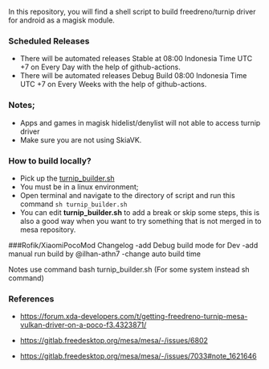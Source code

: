 In this repository, you will find a shell script to build freedreno/turnip driver for android as a magisk module.

### Scheduled Releases
- There will be automated releases Stable at 08:00 Indonesia Time UTC +7 on Every Day with the help of github-actions.
- There will be automated releases Debug Build 08:00 Indonesia Time UTC +7 on Every Weeks with the help of github-actions.

### Notes;
- Apps and games in magisk hidelist/denylist will not able to access turnip driver
- Make sure you are not using SkiaVK.

### How to build locally?
- Pick up the [turnip_builder.sh](https://raw.githubusercontent.com/ilhan-athn7/freedreno_turnip-CI/main/turnip_builder.sh)
- You must be in a linux environment;
- Open terminal and navigate to the directory of script and run this command ```sh turnip_builder.sh```
- You can edit **turnip_builder.sh** to add a break or skip some steps, this is also a good way when you want to try something that is not merged in to mesa repository.


###Rofik/XiaomiPocoMod Changelog
-add Debug build mode for Dev 
-add manual run build by @ilhan-athn7
-change auto build time

Notes
use command 
bash turnip_builder.sh (For some system instead sh command)

### References

- https://forum.xda-developers.com/t/getting-freedreno-turnip-mesa-vulkan-driver-on-a-poco-f3.4323871/

- https://gitlab.freedesktop.org/mesa/mesa/-/issues/6802
- https://gitlab.freedesktop.org/mesa/mesa/-/issues/7033#note_1621646
